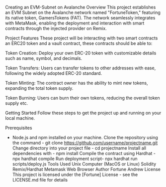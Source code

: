 Creating an EVM-Subnet on Avalanche
Overview
This project establishes an EVM Subnet on the Avalanche network named "FortuneToken," featuring its native token, GamersTokens (FAT). The network seamlessly integrates with MetaMask, enabling the deployment and interaction with smart contracts through the injected provider on Remix.

Project Features
These project will be interacting with two smart contracts an ERC20 token and a vault contract, these contracts should be able to:

Token Creation: Deploy your own ERC-20 token with customizable details such as name, symbol, and decimals.

Token Transfers: Users can transfer tokens to other addresses with ease, following the widely adopted ERC-20 standard.

Token Minting: The contract owner has the ability to mint new tokens, expanding the total token supply.

Token Burning: Users can burn their own tokens, reducing the overall token supply etc.

Getting Started
Follow these steps to get the project up and running on your local machine.

Prerequisites

- Node.js and npm installed on your machine.
  Clone the repository using the command - git clone https://github.com/username/projectname.git
  Change directory into your project file - cd projectname
  Install all dependencies with - npm install
  Compile the contract using Hardhat - npx hardhat compile
  Run deployment script- npx hardhat run scripts/deploy.js
  Tools Used
  Unix Computer (MacOS or Linux)
  Solidity
  Remix/Hardhat
  Metamask
  Web Browser
  Author
  Fortune Andrew
  License
  This project is licensed under the [Fortune] License - see the LICENSE.md file for details
